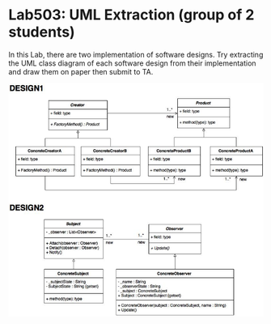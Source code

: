 ﻿# Lab503: UML Extraction (group of 2 students)

In this Lab, there are two implementation of software designs.
Try extracting the UML class diagram of each software design 
from their implementation and draw them on paper then submit to TA.

![l503](https://raw.githubusercontent.com/cpe200-158-sec1-0559/week-5/master/week5/Lab503/LAB503.jpg)
